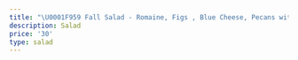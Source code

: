 ```yaml
---
title: "\U0001F959 Fall Salad - Romaine, Figs , Blue Cheese, Pecans with a Balsamic Vinaigrette "
description: Salad
price: '30'
type: salad
---
```


